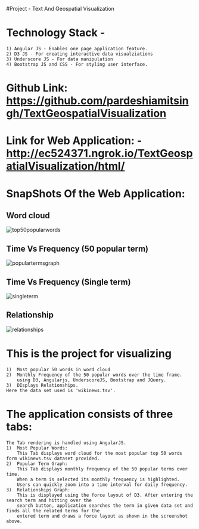 
#Project - Text And Geospatial Visualization

#	Technology Stack -
	1) Angular JS - Enables one page application feature.
	2) D3 JS - For creating interactive data visualziations
	3) Underscore JS - For data manipulation
	4) Bootstrap JS and CSS - For styling user interface.

#	Github Link: https://github.com/pardeshiamitsingh/TextGeospatialVisualization

#	Link for Web Application: - http://ec524371.ngrok.io/TextGeospatialVisualization/html/ 

#	SnapShots Of the Web Application:

## Word cloud
![top50popularwords](https://cloud.githubusercontent.com/assets/23156180/19853197/e95c4172-9f8d-11e6-9310-db75d5cba436.JPG)

## Time Vs Frequency (50 popular term)
![populartermsgraph](https://cloud.githubusercontent.com/assets/23156180/19853063/f12b96ce-9f8c-11e6-98d2-964238cd6c7a.JPG)

## Time Vs Frequency (Single term)
![singleterm](https://cloud.githubusercontent.com/assets/23156180/19853476/6efac1a4-9f8f-11e6-848f-0222aaf438d3.png)

## Relationship 
![relationships](https://cloud.githubusercontent.com/assets/23156180/19853248/1de9c072-9f8e-11e6-964a-8b7b585a99ba.JPG)


#	This is the project for visualizing 
	1) 	Most popular 50 words in word cloud
	2)	Monthly Frequency of the 50 popular words over the time frame.
		using D3, Angularjs, UnderscoreJS, Bootstrap and JQuery.
	3)	DIsplays Relationships.
	Here the data set used is 'wikinews.tsv'.	
	
#	The application consists of three tabs:
	The Tab rendering is handled using AngularJS.
	1) 	Most Popular Words:
		This Tab displays word cloud for the most popular top 50 words form wikinews.tsv dataset provided.
	2)	Popular Term Graph:
		This Tab displays monthly frequency of the 50 popular terms over time.
		When a term is selected its monthly frequency is highlighted.
		Users can quickly zoom into a time interval for daily frequency.
	3)	Relationships Graph:
		This is displayed using the force layout of D3. After entering the search term and hitting over the 
		search button, application searches the term in given data set and finds all the related terms for the
		entered term and draws a force layout as shown in the screenshot above.
		
		
